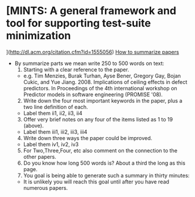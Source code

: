 # [MINTS: A general framework and tool for supporting test-suite minimization
](http://dl.acm.org/citation.cfm?id=1555056)
[How to summarize papers](https://github.com/txt/fss16/blob/master/doc/reading12345678.md)
* By summarize parts we mean write 250 to 500 words on text:
  1. Starting with a clear reference to the paper.
    * e.g. Tim Menzies, Burak Turhan, Ayse Bener, Gregory Gay, Bojan Cukic, and Yue Jiang. 2008. Implications of ceiling effects in defect predictors. In Proceedings of the 4th international workshop on Predictor models in software engineering (PROMISE '08).
  2. Write down the four most important keywords in the paper, plus a two line definition of each.
    * Label them ii1, ii2, ii3, ii4
  3. Offer very brief notes on any four of the items listed as 1 to 19 (above).
    * Label them iii1, iii2, iii3, iii4
  4. Write down three ways the paper could be improved.
    * Label them iv1, iv2, iv3
  5. For Two,Three,Four, etc also comment on the connection to the other papers.
  6. Do you know how long 500 words is? About a third the long as this page.
  7. You goal is being able to generate such a summary in thirty minutes:
    * It is unlikely you will reach this goal until after you have read numerous papers.
